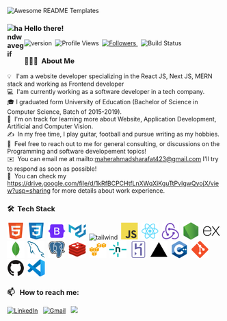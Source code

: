 <img
  style="
    width: 100%;
    height: 400px; / Adjust this value to your desired height /
    object-fit: cover;
    object-position: bottom;
  "
  src="https://res.cloudinary.com/dyoygzkhe/image/upload/v1712777501/4884785_z6pc4t.jpg"
  alt="Awesome README Templates"
/>


### <img alt="handwavegif" src="https://user-images.githubusercontent.com/39513876/112366216-8cfe7400-8cfe-11eb-8116-7d3dbae20e97.gif" width='40' align="left"/> Hello there!
<img alt="version" src="https://img.shields.io/badge/version-20.08.2021-informational" />&nbsp;
<img alt="Profile Views" src="https://komarev.com/ghpvc/?username=Ahmad&color=red" />&nbsp;
<a href="https://github.com/AhmadAli88">
  <img alt="Followers" src="https://img.shields.io/github/followers/AhmadAli88?label=follow&style=social" />
</a>&nbsp;
<img alt="Build Status" src="https://img.shields.io/badge/build-passing-success" />

### 👨🏻‍💻 &nbsp;About Me


💡 &nbsp; I'am a website developer specializing in the React JS, Next JS, MERN stack and working as Frontend developer \
💻 &nbsp;I'am currently working as a software developer in a tech company. \
🎓&nbsp;I graduated form  University of Education (Bachelor of Science in Computer Science, Batch of 2015-2019).\
🌱 &nbsp;I'm on track for learning more about Website, Application Development, Artificial  and Computer Vision.\
✍️ &nbsp;In my free time, I play guitar, football and pursue writing as my hobbies.\
💬 &nbsp;Feel free to reach out to me for general consulting, or discussions on the Programming and software developement topics!\
✉️ &nbsp;You can email me at mailto:maherahmadsharafat423@gmail.com I'll try to respond as soon as possible!\
📄 &nbsp;You can check my https://drive.google.com/file/d/1kRfBCPCHtfLnXWqXiKguTtPvIgwQyojX/view?usp=sharing for more details about work experience.


### 🛠 &nbsp;Tech Stack

<img src="https://raw.githubusercontent.com/devicons/devicon/master/icons/html5/html5-original.svg" alt="HTML" width="40" height="40"/>&nbsp;
<img src="https://raw.githubusercontent.com/devicons/devicon/master/icons/css3/css3-original.svg" alt="CSS" width="40" height="40"/>&nbsp;
<img src="https://raw.githubusercontent.com/devicons/devicon/master/icons/bootstrap/bootstrap-plain.svg" alt="Bootstrap" width="40" height="40"/>&nbsp;
<img src="https://raw.githubusercontent.com/devicons/devicon/master/icons/materialui/materialui-original.svg" alt="Material UI" width="40" height="40"/>&nbsp;
<img src="https://www.vectorlogo.zone/logos/tailwindcss/tailwindcss-icon.svg" alt="tailwind" width="40" height="40"/>&nbsp; 
<img src="https://raw.githubusercontent.com/devicons/devicon/master/icons/javascript/javascript-original.svg" alt="JavaScript" width="40" height="40"/>&nbsp;
<img src="https://raw.githubusercontent.com/devicons/devicon/master/icons/react/react-original.svg" alt="React" width="40" height="40"/>&nbsp;
<img src="https://raw.githubusercontent.com/devicons/devicon/master/icons/redux/redux-original.svg" alt="Redux" width="40" height="40"/>&nbsp;
<img src="https://raw.githubusercontent.com/devicons/devicon/master/icons/nodejs/nodejs-original.svg" alt="Node.js" width="40" height="40"/>&nbsp;
<img src="https://raw.githubusercontent.com/devicons/devicon/master/icons/express/express-original.svg" alt="Express" width="40" height="40"/>&nbsp;
<img src="https://raw.githubusercontent.com/devicons/devicon/master/icons/mongodb/mongodb-original.svg" alt="MongoDB" width="40" height="40"/>&nbsp;
<img src="https://raw.githubusercontent.com/devicons/devicon/master/icons/mysql/mysql-original.svg" alt="MySQL" width="40" height="40"/>&nbsp;
<img src="https://raw.githubusercontent.com/devicons/devicon/master/icons/postgresql/postgresql-original.svg" alt="PostgreSQL" width="40" height="40"/>&nbsp;
<img src="https://raw.githubusercontent.com/devicons/devicon/master/icons/redis/redis-original.svg" alt="Redis" width="40" height="40"/>&nbsp;
<img src="https://raw.githubusercontent.com/devicons/devicon/master/icons/amazonwebservices/amazonwebservices-original.svg" alt="AWS" width="40" height="40"/>&nbsp;
<img src="https://raw.githubusercontent.com/devicons/devicon/master/icons/netlify/netlify-original.svg" alt="Netlify" width="40" height="40"/>&nbsp;
<img src="https://raw.githubusercontent.com/devicons/devicon/master/icons/heroku/heroku-original.svg" alt="Heroku" width="40" height="40"/>&nbsp;
<img src="https://raw.githubusercontent.com/devicons/devicon/master/icons/vercel/vercel-original.svg" alt="Vercel" width="40" height="40"/>&nbsp;
<img src="https://raw.githubusercontent.com/devicons/devicon/master/icons/cplusplus/cplusplus-original.svg" alt="C++" width="40" height="40"/>&nbsp;
<img src="https://raw.githubusercontent.com/devicons/devicon/master/icons/git/git-original.svg" alt="Git" width="40" height="40"/>&nbsp;
<img src="https://raw.githubusercontent.com/devicons/devicon/master/icons/github/github-original.svg" alt="GitHub" width="40" height="40"/>&nbsp;
<img src="https://raw.githubusercontent.com/devicons/devicon/master/icons/vscode/vscode-original.svg" alt="VSCode" width="40" height="40"/>&nbsp;

### 📫 &nbsp; How to reach me:


<a href="www.linkedin.com/in/ahmadsharafat"><img alt="LinkedIn" src="https://img.shields.io/badge/linkedin%20-%230077B5.svg?&style=flat&logo=linkedin&logoColor=white"/></a> &nbsp;
<a href="mailto:maherahmadsharafat423@gmail.com"><img alt="Gmail" src="https://img.shields.io/badge/Gmail-D14836?style=flat&logo=gmail&logoColor=white" /></a> &nbsp;
<a href="https://www.instagram.com/ahmad.sharafat.9/"><img src="https://img.shields.io/badge/-@Ahmad_-E4405F?style=flat&logo=Instagram&logoColor=white"/></a> &nbsp;

<!--
*AbhishekSinghDhadwal/AbhishekSinghDhadwal* is a ✨ special ✨ repository because its `README.md` (this file) appears on your GitHub profile.

Here are some ideas to get you started:

- 🔭 I’m currently working on ...
- 🌱 I’m currently learning ...
- 👯 I’m looking to collaborate on ...
- 🤔 I’m looking for help with ...
- 💬 Ask me about ...
- 📫 How to reach me: ...
- 😄 Pronouns: ...
- ⚡ Fun fact: ...
-->








